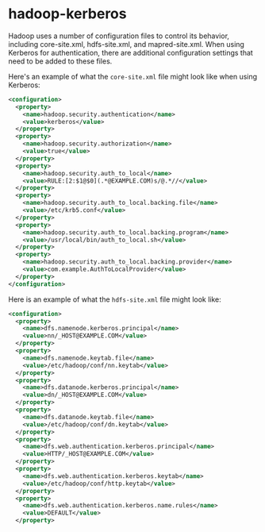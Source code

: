 # hadoop-kerberos

Hadoop uses a number of configuration files to control its behavior, including core-site.xml, hdfs-site.xml, and mapred-site.xml. When using Kerberos for authentication, there are additional configuration settings that need to be added to these files.

Here's an example of what the `core-site.xml` file might look like when using Kerberos:

```xml
<configuration>
  <property>
    <name>hadoop.security.authentication</name>
    <value>kerberos</value>
  </property>
  <property>
    <name>hadoop.security.authorization</name>
    <value>true</value>
  </property>
  <property>
    <name>hadoop.security.auth_to_local</name>
    <value>RULE:[2:$1@$0](.*@EXAMPLE.COM)s/@.*//</value>
  </property>
  <property>
    <name>hadoop.security.auth_to_local.backing.file</name>
    <value>/etc/krb5.conf</value>
  </property>
  <property>
    <name>hadoop.security.auth_to_local.backing.program</name>
    <value>/usr/local/bin/auth_to_local.sh</value>
  </property>
  <property>
    <name>hadoop.security.auth_to_local.backing.provider</name>
    <value>com.example.AuthToLocalProvider</value>
  </property>
</configuration>
```

Here is an example of what the `hdfs-site.xml` file might look like:

```xml
<configuration>
  <property>
    <name>dfs.namenode.kerberos.principal</name>
    <value>nn/_HOST@EXAMPLE.COM</value>
  </property>
  <property>
    <name>dfs.namenode.keytab.file</name>
    <value>/etc/hadoop/conf/nn.keytab</value>
  </property>
  <property>
    <name>dfs.datanode.kerberos.principal</name>
    <value>dn/_HOST@EXAMPLE.COM</value>
  </property>
  <property>
    <name>dfs.datanode.keytab.file</name>
    <value>/etc/hadoop/conf/dn.keytab</value>
  </property>
  <property>
    <name>dfs.web.authentication.kerberos.principal</name>
    <value>HTTP/_HOST@EXAMPLE.COM</value>
  </property>
  <property>
    <name>dfs.web.authentication.kerberos.keytab</name>
    <value>/etc/hadoop/conf/http.keytab</value>
  </property>
  <property>
    <name>dfs.web.authentication.kerberos.name.rules</name>
    <value>DEFAULT</value>
  </property>
```
